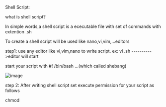 Shell Script:

what is shell script?

In simple words,a shell script is a ececutable file with set of commands with extention .sh

To create a shell script will be used like nano,vi,vim,...editors

step1: use any editor like vi,vim,nano to write script.
ex: vi <file name>.sh ---------->editor will start  
  
  start your script with #! /bin/bash ...(which called shebang)
  
  
  ![image](https://user-images.githubusercontent.com/85178565/228113098-c35fcb8a-fa5e-43a3-9f1a-3682c1337b40.png)  
    
  
step 2:
  After writing shell script set execute permission for your script as follows
  
 chmod <permission> <script file name>
  chmod 760 <file name>

![image](https://user-images.githubusercontent.com/85178565/228113407-35d43a4b-99dd-4052-b7ee-2a15eb80c649.png)


  we can add arguments in shell scripting for ex:./<filename> name1 (nj-is argument 1)

  ![image](https://github.com/imtiaz04/Linux-Repo/assets/85178565/2d4e1b5c-9f1f-4f23-a6d8-7a9b7d2033b5)

  below is script
  
#!/bin/bash


filename=$1
echo "Enter the file name"


echo "Checking if $filename exists.."

if [ -f $filename  ]
then

echo "$filename exists" 
else
echo "$filename doesn't exist"
fi
~                                                                                                                                                                                                          
~ 

we can use loop also for repeted execute

![image](https://github.com/imtiaz04/Linux-Repo/assets/85178565/ef63c18c-da29-482b-85c3-555a16cfed0f)

here is script

![image](https://github.com/imtiaz04/Linux-Repo/assets/85178565/74bd8bf8-7388-4adc-bfcf-73c113bfde5c)


we can find files in folders with scripting and i used arguments too..

![image](https://github.com/imtiaz04/Linux-Repo/assets/85178565/ca7378f4-a6aa-405c-b41a-d9175117040d)

![image](https://github.com/imtiaz04/Linux-Repo/assets/85178565/267420e0-3bc5-405c-ac17-99a7fe1e2617)

usung df -h command we can find usage of the system

![image](https://github.com/imtiaz04/Linux-Repo/assets/85178565/f44b69d7-7c8b-4da0-9fa2-5d8d72272121)

using lastlog command we can find logged in users

![image](https://github.com/imtiaz04/Linux-Repo/assets/85178565/8b950cc4-94b5-4ec3-a505-a1a71c534616)








  
